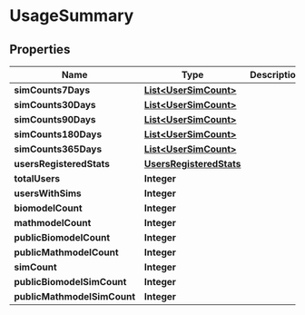 

# UsageSummary


## Properties

| Name | Type | Description | Notes |
|------------ | ------------- | ------------- | -------------|
|**simCounts7Days** | [**List&lt;UserSimCount&gt;**](UserSimCount.md) |  |  [optional] |
|**simCounts30Days** | [**List&lt;UserSimCount&gt;**](UserSimCount.md) |  |  [optional] |
|**simCounts90Days** | [**List&lt;UserSimCount&gt;**](UserSimCount.md) |  |  [optional] |
|**simCounts180Days** | [**List&lt;UserSimCount&gt;**](UserSimCount.md) |  |  [optional] |
|**simCounts365Days** | [**List&lt;UserSimCount&gt;**](UserSimCount.md) |  |  [optional] |
|**usersRegisteredStats** | [**UsersRegisteredStats**](UsersRegisteredStats.md) |  |  [optional] |
|**totalUsers** | **Integer** |  |  [optional] |
|**usersWithSims** | **Integer** |  |  [optional] |
|**biomodelCount** | **Integer** |  |  [optional] |
|**mathmodelCount** | **Integer** |  |  [optional] |
|**publicBiomodelCount** | **Integer** |  |  [optional] |
|**publicMathmodelCount** | **Integer** |  |  [optional] |
|**simCount** | **Integer** |  |  [optional] |
|**publicBiomodelSimCount** | **Integer** |  |  [optional] |
|**publicMathmodelSimCount** | **Integer** |  |  [optional] |



